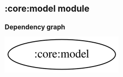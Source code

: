 # :core:model module

## Dependency graph

![Dependency graph](../../docs/images/graphs/dep_graph_core_model.svg)
